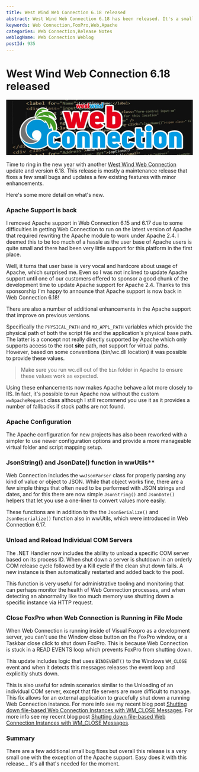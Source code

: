 ```yaml
---
title: West Wind Web Connection 6.18 released
abstract: West Wind Web Connection 6.18 has been released. It's a small release with only one major feature update in the way of bringing back Apache support for Apache 2.4. Here's more info what's new.
keywords: Web Connection,FoxPro,Web,Apache
categories: Web Connection,Release Notes
weblogName: Web Connection Weblog
postId: 935
---
```

# West Wind Web Connection 6.18 released

![](WebConnectionLogo.jpg)

Time to ring in the new year with another [West Wind Web Connection](https://west-wind.com/webconnection) update and version 6.18. This release is mostly a maintenance release that fixes a few small bugs and updates a few existing features with minor enhancements.

Here's some more detail on what's new.

### Apache Support is back
I removed Apache support in Web Connection 6.15 and 6.17 due to some difficulties in getting Web Connection to run on the latest version of Apache that required rewriting the Apache module to work under Apache 2.4. I deemed this to be too much of a hassle as the user base of Apache users is quite small and there had been very little support for this platform in the first place.

Well, it turns that user base is very vocal and hardcore about usage of Apache, which surprised me. Even so I was not inclined to update Apache support until one of our customers offered to sponsor a good chunk of the development time to update Apache support for Apache 2.4. Thanks to this sponsorship I'm happy to announce that Apache support is now back in Web Connection 6.18!

There are also a number of additional enhancements in the Apache support that improve on previous versions.

Specifically the `PHYSICAL_PATH` and `MD_APPL_PATH` variables which provide the physical path of both the script file and the application's physical base path. The latter is a concept not really directly supported by Apache which only supports access to the root **site** path, not support for virtual paths. However, based on some conventions (bin/wc.dll location) it was possible to provide these values.

> Make sure you run wc.dll out of the `bin` folder in Apache to ensure these values work as expected.

Using these enhancements now makes Apache behave a lot more closely to IIS. In fact, it's possible to run Apache now without the custom `wwApacheRequest` class although I still recommend you use it as it provides a number of fallbacks if stock paths are not found.

### Apache Configuration
The Apache configuration for new projects has also been reworked with a simpler to use newer configuration options and provide a more manageable virtual folder and script mapping setup.

### JsonString() and JsonDate() function in wwUtils**   
Web Connection includes the `wwJsonParser` class for properly parsing any kind of value or object to JSON. While that object works fine, there are a few simple things that often need to be performed with JSON strings and dates, and for this there are now simple `JsonString()` and `JsonDate()` helpers that let you use a one-liner to convert values more easily.

These functions are in addition to the the `JsonSerialize()` and `JsonDeserialize()` function also in wwUtils, which were introduced in Web Connection 6.17.


### Unload and Reload Individual COM Servers
The .NET Handler now includes the ability to unload a specific COM server based on its process ID. When shut down a server is shutdown in an orderly COM release cycle followed by a Kill cycle if the clean shut down fails. A new instance is then automatically restarted and added back to the pool.

This function is very useful for administrative tooling and monitoring that can perhaps monitor the health of Web Connection processes, and when detecting an abnormality like too much memory use shutting down a specific instance via HTTP request. 


### Close FoxPro when Web Connection is Running in File Mode
When Web Connection is running inside of Visual Foxpro as a development server, you can't use the Window close button on the FoxPro window, or a Taskbar close click to shut down FoxPro. This is because Web Connection is stuck in a READ EVENTS loop which prevents FoxPro from shutting down.

This update includes logic that uses `BINDEVENT()` to the Windows `WM_CLOSE` event and when it detects this messages releases the event loop and explicitly shuts down.

This is also useful for admin scenarios similar to the Unloading of an individual COM server, except that file servers are more difficult to manage. This fix allows for an external application to gracefully shut down a running Web Connection instance. For more info see my recent blog post [Shutting down file-based Web Connection Instances with WM_CLOSE Messages](https://west-wind.com/wconnect/weblog/ShowEntry.blog?id=934).
For more info see my recent blog post [Shutting down file-based Web Connection Instances with WM_CLOSE Messages](https://west-wind.com/wconnect/weblog/ShowEntry.blog?id=934).


### Summary
There are a few additional small bug fixes but overall this release is a very small one with the exception of the Apache support. Easy does it with this release... it's all that's needed for the moment.